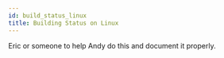 ```yaml
---
id: build_status_linux
title: Building Status on Linux
---
```


Eric or someone to help Andy do this and document it properly.